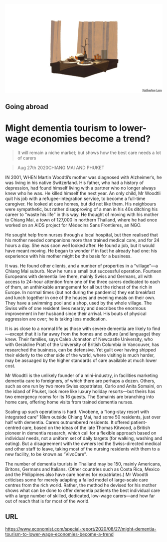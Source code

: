 ![](./images/20200829_SRD004_0.jpg)

## Going abroad

# Might dementia tourism to lower-wage economies become a trend?

> It will remain a niche market; but shows how the best care needs a lot of carers

> Aug 27th 2020CHIANG MAI AND PHUKET

IN 2001, WHEN Martin Woodtli’s mother was diagnosed with Alzheimer’s, he was living in his native Switzerland. His father, who had a history of depression, had found himself living with a partner who no longer always knew who he was. He killed himself the next year. An only child, Mr Woodtli quit his job with a refugee-integration service, to become a full-time caregiver. He looked at care homes, but did not like them. His neighbours were sympathetic, but rather disapproving of a man in his 40s ditching his career to “waste his life” in this way. He thought of moving with his mother to Chiang Mai, a town of 127,000 in northern Thailand, where he had once worked on an AIDS project for Médecins Sans Frontières, an NGO.

He sought help from nurses through a local hospital, but then realised that his mother needed companions more than trained medical care, and for 24 hours a day. She was soon well looked after. He found a job, but it would have meant moving. He began to wonder if in fact he already had one: his experience with his mother might be the basis for a business.

It was. He found other clients, and a number of properties in a “village”—a Chiang Mai suburb. Now he runs a small but successful operation. Fourteen Europeans with dementia live there, mainly Swiss and Germans, all with access to 24-hour attention from one of the three carers dedicated to each of them, an unthinkable arrangement for all but the richest of the rich in Europe. In normal times (but not during the pandemic) they eat breakfast and lunch together in one of the houses and evening meals on their own. They have a swimming pool and a shop, used by the whole village. The Swiss wife of one resident lives nearby and describes the enormous improvement in her husband since their arrival. His bouts of physical aggression are over; he is taking less medication.

It is as close to a normal life as those with severe dementia are likely to find—except that it is far away from the homes and culture (and language) they knew. Their families, says Caleb Johnston of Newcastle University, who with Geraldine Pratt of the University of British Columbia in Vancouver, has researched the business, can be defensive. Yet guilt over having shipped their elderly to the other side of the world, where visiting is much harder, may be assuaged by the higher standards of care available at much lower cost.

Mr Woodtli is the unlikely founder of a mini-industry, in facilities marketing dementia care to foreigners, of which there are perhaps a dozen. Others, such as one run by two more Swiss expatriates, Carlo and Anita Somaini, on the island of Phuket, look more like luxury holiday resorts—but theirs has two emergency rooms for its 16 guests. The Somainis are branching into home care, offering home visits from trained dementia nurses.

Scaling up such operations is hard. Vivobene, a “long-stay resort with integrated care” 18km outside Chiang Mai, had some 50 residents, just over half with dementia. Carers outnumbered residents. It offered patient-centred care, based on the ideas of the late Thomas Kitwood, a British pioneer in dementia research, which call for a flexible approach based on individual needs, not a uniform set of daily targets (for walking, washing and eating). But a disagreement with the owners led the Swiss-directed medical and other staff to leave, taking most of the nursing residents with them to a new facility, to be known as “VivoCare”.

The number of dementia tourists in Thailand may be 150, mainly Americans, Britons, Germans and Italians. (Other countries such as Costa Rica, Mexico and the Philippines also have care homes for expatriates.) Mr Woodtli criticises some for merely adapting a failed model of large-scale care centres from the rich world. Rather, the method he devised for his mother shows what can be done to offer dementia patients the best individual care with a large number of skilled, dedicated, low-wage carers—and how far out of reach that is for most of the world.

## URL

https://www.economist.com/special-report/2020/08/27/might-dementia-tourism-to-lower-wage-economies-become-a-trend
